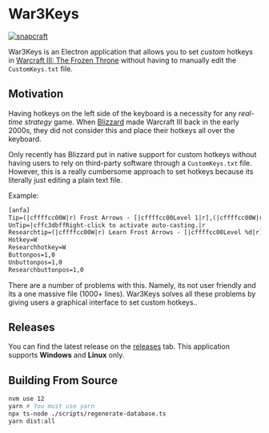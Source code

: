 # War3Keys

[![snapcraft](https://file.globalupload.io/6QPqD5pi9x.png)](https://snapcraft.io/war3keys)

War3Keys is an Electron application that allows you to set *custom* hotkeys in [Warcraft III: The Frozen Throne](https://en.wikipedia.org/wiki/Warcraft_III:_The_Frozen_Throne) without having to manually edit the `CustomKeys.txt` file.

## Motivation

Having hotkeys on the left side of the keyboard is a necessity for any *real-time strategy* game. When [Blizzard](https://en.wikipedia.org/wiki/Blizzard_Entertainment) made Warcraft III back in the early 2000s, they did not consider this and place their hotkeys all over the keyboard.

Only recently has Blizzard put in native support for custom hotkeys without having users to rely on third-party software through a `CustomKeys.txt` file. However, this is a really cumbersome approach to set hotkeys because its literally just editing a plain text file.

Example:

```txt
[anfa]
Tip=(|cffffcc00W|r) Frost Arrows - [|cffffcc00Level 1|r],(|cffffcc00W|r) Frost Arrows - [|cffffcc00Level 2|r],(|cffffcc00W|r) Frost Arrows - [|cffffcc00Level 3|r]
UnTip=|cffc3dbffRight-click to activate auto-casting.|r
Researchtip=(|cffffcc00W|r) Learn Frost Arrows - [|cffffcc00Level %d|r]
Hotkey=W
Researchhotkey=W
Buttonpos=1,0
Unbuttonpos=1,0
Researchbuttonpos=1,0
```

There are a number of problems with this. Namely, its not user friendly and its a one massive file (1000+ lines). War3Keys solves all these problems by giving users a graphical interface to set custom hotkeys..

## Releases

You can find the latest release on the [releases](https://github.com/drdgvhbh/War3Keys/releases) tab. This application supports **Windows** and **Linux** only.

## Building From Source

```sh
nvm use 12
yarn # You must use yarn
npx ts-node ./scripts/regenerate-database.ts
yarn dist:all
```
